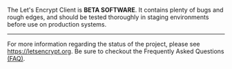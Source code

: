 The Let's Encrypt Client is **BETA SOFTWARE**. It contains plenty of bugs and
rough edges, and should be tested thoroughly in staging environments before use
on production systems.

- - - -

For more information regarding the status of the project, please see https://letsencrypt.org.
Be sure to checkout the Frequently Asked Questions [(FAQ)](https://community.letsencrypt.org/t/frequently-asked-questions-faq/26#topic-title).
